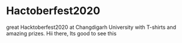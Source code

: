 # Hactoberfest2020
great Hacktoberfest2020 at Changdigarh University with T-shirts and amazing prizes.
Hii there,
Its good to see this
